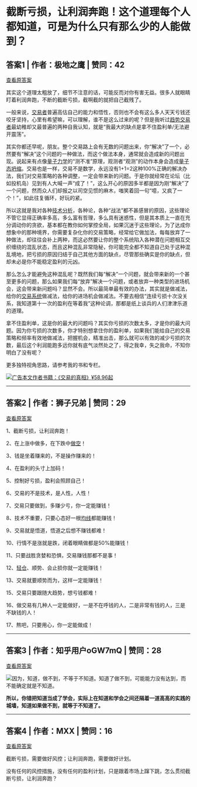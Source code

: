 # 截断亏损，让利润奔跑！这个道理每个人都知道，可是为什么只有那么少的人能做到？

## 答案1 | 作者：极地之鹰 | 赞同：42

[查看原答案](https://www.zhihu.com/question/386216770/answer/1364890966)

其实这个道理太粗放了，细节不注意的话，可能反而对你有害无益。很多人就眼睛盯着利润奔跑，不断的截断亏损，截啊截的就把自己截残了。

 一般来说，[交易者](https://zhida.zhihu.com/search?content_id=278229204&content_type=Answer&match_order=1&q=%E4%BA%A4%E6%98%93%E8%80%85&zhida_source=entity)普遍高估自己的能力和悟性，否则也不会有这么多人天天亏钱还咬牙坚持，心里有希望嘛，可以理解，谁不是这么过来的呢？但是我听过[趋势交易者](https://zhida.zhihu.com/search?content_id=278229204&content_type=Answer&match_order=1&q=%E8%B6%8B%E5%8A%BF%E4%BA%A4%E6%98%93%E8%80%85&zhida_source=entity)最幼稚却又最普遍的两种自我认知，就是“我最大的缺点是拿不住盈利单/无法避开震荡”。

 其实你都还早呢，朋友。整个交易路上会有无数的问题出来，你“解决”了一个，必然要有“解决”这个问题的一种做法，而这个做法本身，通常就会造成新的问题出现。说起来有点像[量子力学](https://zhida.zhihu.com/search?content_id=278229204&content_type=Answer&match_order=1&q=%E9%87%8F%E5%AD%90%E5%8A%9B%E5%AD%A6&zhida_source=entity)的“测不准”原理，观测者“观测”的动作本身会造成[量子态坍缩](https://zhida.zhihu.com/search?content_id=278229204&content_type=Answer&match_order=1&q=%E9%87%8F%E5%AD%90%E6%80%81%E5%9D%8D%E7%BC%A9&zhida_source=entity)。交易也是一样，交易不是数学，永远没有1+1=2这种100%正确的解决办法，我们对交易策略的各种调整，一定会带来新的问题。于是你就经常在论坛（比如投机岛）见到有人大喊一声“成了！”，这么开心的原因多半都是因为刚“解决”了一个问题，然而众人们却报之以司空见惯的麻木，嗤笑着回一句“噫，又疯了一个！”，如此往复循环，好玩的紧。

 所以这就是我对各种[技术分析](https://zhida.zhihu.com/search?content_id=278229204&content_type=Answer&match_order=1&q=%E6%8A%80%E6%9C%AF%E5%88%86%E6%9E%90&zhida_source=entity)，各种论，各种“战法”都不甚感冒的原因，这些理论不管它显得正确率多高，多么富有哲理，多么具有迷惑性，但是其本质上一直在充分调动你的贪欲，基本都在教你如何掌控全局，如果沉迷于这些理论，为了达成你想象中的那种境界，你需要复杂化你的交易策略，经常给它做加法，每每放弃了一种做法，却往往会补上两种，而这必然要让你的整个系统陷入各种潜在问题相互交织缠绕的混乱状态，而且这种混乱非常隐秘，你可能完全都不知道自己处于这种混乱境地，把亏损的原因归结于自己其他方面的缺点，尽管那些确实是你的缺点，但却未必是你不能稳定盈利的元凶。

 那么怎么才能避免这种混乱呢？既然我们每“解决”一个问题，就会带来新的一个甚至更多的问题，那么如果我们每“放弃”解决一个问题，或者放弃一种类型的进场机会，这会带来新问题吗？显然不会。所以最简单最有效的办法，其实就是做减法，给你的[交易系统](https://zhida.zhihu.com/search?content_id=278229204&content_type=Answer&match_order=1&q=%E4%BA%A4%E6%98%93%E7%B3%BB%E7%BB%9F&zhida_source=entity)做减法，给你的进场机会做减法。不要去相信“连续亏损十次没关系，我知道第十一次的盈利在等着我”这种论调，那都是纸上谈兵的人们津津乐道的道理。

 拿不住盈利单，这是你的最大的问题吗？其实你亏损的次数太多，才是你的最大问题。因为你亏损的次数多，你才特别想拿住你的盈利单，如果我们能给自己的交易策略和频率有效地做减法，把握机会，精准出击，那么就可以有效的减少亏损的次数，最后这个利润能跑多远你就有底气淡然处之了，得之我幸，失之我命，不知你明白了没有呢？

更多独特视角思路，请参考我的书和专栏。

[![](https://picx.zhimg.com/v2-fe6e6bdcc81f6af7cab8b51bc4262396_720w.jpg?source=b555e01d)广告本文作者书籍：《交易的真相》¥58.96起​](https://union-click.jd.com/jdc?e=jdext-1271124811818369024-0&p=AyIGZRprFQEaB1QdXRYyVlgNRQQlW1dCFFlQCxxKQgFHRE5XDVULR0UVARoHVB1dFh1LQglGaxJFaQAWGVlTYlEEF00NcVwaeQ4SA0MOHjdVElsXChMGVRxYJQITBlUfXhYBFAZlK1sQMllpVCtaJQIWD1ESWR0EFAdRGVIlAhoDZc31gdeauIyr%2FsOovNLYq46cqca50ytrJQEiXABPElAeEgRTG1sWBxsHVRJbHAAVD1QYXgkDIgdUGlgcBRIAVx01EAMTBlYcUhADFmlWGVsUChMPUxtZJQIiBGVFNRRREgdRTwwRbEhSUBMZS1dRaVcZXxQEEA9WK1kUAxAF)

---

## 答案2 | 作者：狮子兄弟 | 赞同：29

[查看原答案](https://www.zhihu.com/question/386216770/answer/1141614351)

1、截断亏损，让利润奔跑！

2、在上涨中做多，在下跌中[做空](https://zhida.zhihu.com/search?content_id=237637538&content_type=Answer&match_order=1&q=%E5%81%9A%E7%A9%BA&zhida_source=entity)！

3、钱是坐着赚来的，不是操作赚来的！

4、在盈利的头寸上加码！

5、控制好亏损，盈利会照顾自己！

6、交易的不是技术，是人性，人性！

7、交易只要做到，多赚少亏，你一定能赚钱！

8、技术不重要，只要心态好一根[均线](https://zhida.zhihu.com/search?content_id=237637538&content_type=Answer&match_order=1&q=%E5%9D%87%E7%BA%BF&zhida_source=entity)都能赚钱！

9、交易就是悟道，悟道之后想不赚钱都难！

10、行情不是涨就是跌，闭着眼睛做都是50%能赚钱！

11、只要战胜贪婪和恐惧，交易赚钱那都不是事！

12、[轻仓](https://zhida.zhihu.com/search?content_id=237637538&content_type=Answer&match_order=1&q=%E8%BD%BB%E4%BB%93&zhida_source=entity)、顺势、会止损你就一定能赚钱！

13、交易就要顺势而为，这样一定能赚钱！

15、交易只要跟随大趋势，想亏钱都难！

16、做交易有几种人一定能做好，一是不在呼钱的人，二是非常有钱的人，三是不缺钱的人！

17、熬吧，只要用心，你一定能做成！

---

## 答案3 | 作者：知乎用户oGW7mQ | 赞同：28

[查看原答案](https://www.zhihu.com/question/386216770/answer/1313136361)

![](https://pic1.zhimg.com/50/v2-8313da46c1f4d865eaf7ab753f5377dc_720w.jpg?source=1def8aca)因为，知道，做不到，不等于不知道。知道了做不到，可能能力没有达到，而不能确定就是不知道。

**所以，你错把知道当成了学会，实际上在知道和学会之间还隔着一道高高的实践的城墙，知道如果做不到，就等于不知道了。**

---

## 答案4 | 作者：MXX | 赞同：16

[查看原答案](https://www.zhihu.com/question/386216770/answer/1245341346)

截断亏损，需要做好风控；让利润奔跑，需要做好计划。

没有任何的风控措施，没有任何的盈利计划，只是跟着市场上蹿下跳，怎么贯彻截断亏损，让利润奔跑？
